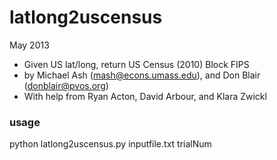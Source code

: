 latlong2uscensus
================

May 2013

- Given US lat/long, return US Census (2010) Block FIPS
- by Michael Ash (mash@econs.umass.edu), and Don Blair (donblair@pvos.org)
- With help from Ryan Acton, David Arbour, and Klara Zwickl

### usage
python latlong2uscensus.py inputfile.txt trialNum


